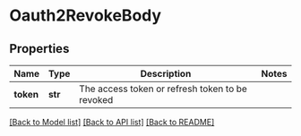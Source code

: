 # Oauth2RevokeBody

## Properties

| Name      | Type    | Description                                     | Notes |
| --------- | ------- | ----------------------------------------------- | ----- |
| **token** | **str** | The access token or refresh token to be revoked |

[[Back to Model list]](../README.md#documentation-for-models) [[Back to API list]](../README.md#documentation-for-api-endpoints) [[Back to README]](../README.md)
